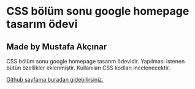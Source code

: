 # CSS bölüm sonu google homepage tasarım ödevi #
## Made by Mustafa Akçınar ##
CSS bölüm sonu google homepage tasarım ödevidir.
Yapılması istenen bütün özellikler eklenmiştir.
Kullanılan CSS kodları incelenecektir.
<!-- github link eklentisi -->
[Github sayfama buradan gidebilirsiniz.](https://github.com/mustafaakcinar)